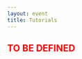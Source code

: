 ```yaml
---
layout: event
title: Tutorials
---
```


<div>
    <h2 class="sub-title2 text-center" style="color: red;"><b>TO BE DEFINED</b></h2>
</div>